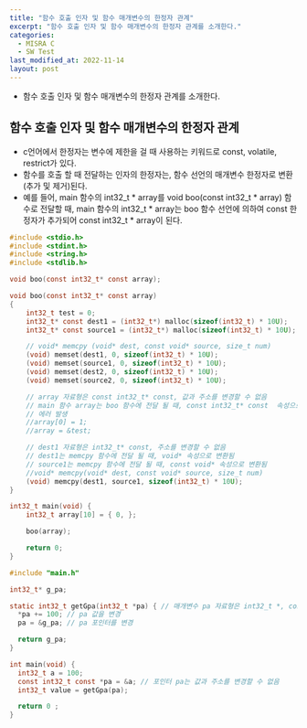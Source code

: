 ```yaml
---
title: "함수 호출 인자 및 함수 매개변수의 한정자 관계"
excerpt: "함수 호출 인자 및 함수 매개변수의 한정자 관계를 소개한다."
categories:
  - MISRA C
  - SW Test
last_modified_at: 2022-11-14
layout: post
---
```

- 함수 호출 인자 및 함수 매개변수의 한정자 관계를 소개한다.



## 함수 호출 인자 및 함수 매개변수의 한정자 관계
- c언어에서 한정자는 변수에 제한을 걸 때 사용하는 키워드로 const, volatile, restrict가 있다.
- 함수를 호출 할 때 전달하는 인자의 한정자는, 함수 선언의 매개변수 한정자로 변환(추가 및 제거)된다.
- 예를 들어, main 함수의 int32_t * array를 void boo(const int32_t * array) 함수로 전달할 때, 
main 함수의 int32_t * array는 boo 함수 선언에 의하여 const 한정자가 추가되어 const int32_t * array이 된다.


```c
#include <stdio.h>
#include <stdint.h>
#include <string.h>
#include <stdlib.h>

void boo(const int32_t* const array);

void boo(const int32_t* const array)
{
	int32_t test = 0;
	int32_t* const dest1 = (int32_t*) malloc(sizeof(int32_t) * 10U);
	int32_t* const source1 = (int32_t*) malloc(sizeof(int32_t) * 10U);

	// void* memcpy (void* dest, const void* source, size_t num)
	(void) memset(dest1, 0, sizeof(int32_t) * 10U);
	(void) memset(source1, 0, sizeof(int32_t) * 10U);
	(void) memset(dest2, 0, sizeof(int32_t) * 10U);
	(void) memset(source2, 0, sizeof(int32_t) * 10U);

	// array 자료형은 const int32_t* const, 값과 주소를 변경할 수 없음
	// main 함수 array는 boo 함수에 전달 될 때, const int32_t* const  속성으로 변환됨
	// 에러 발생
	//array[0] = 1;
	//array = &test;

	// dest1 자료형은 int32_t* const, 주소를 변경할 수 없음
	// dest1는 memcpy 함수에 전달 될 때, void* 속성으로 변환됨
	// source1는 memcpy 함수에 전달 될 때, const void* 속성으로 변환됨
    //void* memcpy(void* dest, const void* source, size_t num)
	(void) memcpy(dest1, source1, sizeof(int32_t) * 10U);
}

int32_t main(void) {
	int32_t array[10] = { 0, };

	boo(array);

	return 0;
}
```



```c
#include "main.h"

int32_t* g_pa;

static int32_t getGpa(int32_t *pa) { // 매개변수 pa 자료형은 int32_t *, const 키워드가 모두 제거
  *pa += 100; // pa 값을 변경
  pa = &g_pa; // pa 포인터를 변경

  return g_pa;
}

int main(void) {
  int32_t a = 100;
  const int32_t const *pa = &a; // 포인터 pa는 값과 주소를 변경할 수 없음
  int32_t value = getGpa(pa);

  return 0 ;
}
```